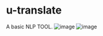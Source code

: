 # u-translate
A basic NLP TOOL.
![image](https://user-images.githubusercontent.com/59758205/91833420-511d9780-ec64-11ea-86cb-514ef0b75dc2.png)
![image](https://user-images.githubusercontent.com/59758205/91833584-86c28080-ec64-11ea-979f-522ff48b5cd7.png)

